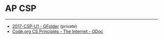 # AP CSP
___

- [2017-CSP-U1 - GFolder](https://drive.google.com/drive/folders/0ByvJF_ceaiU9S05KQjBoOUhLejA?usp=sharing) (private)
- [Code.org CS Principles - The Internet - GDoc](https://docs.google.com/document/d/1pex46MQ3o4_yWsdp8qu3pLDQvukdwhNRePzfxJ4ew3E/edit?usp=sharing)
